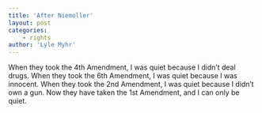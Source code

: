 ```yaml
---
title: 'After Niemoller'
layout: post
categories:
    - rights
author: 'Lyle Myhr'
---
```


When they took the 4th Amendment, I was quiet because I didn’t deal drugs. When they took the 6th Amendment, I was quiet because I was innocent. When they took the 2nd Amendment, I was quiet because I didn’t own a gun. Now they have taken the 1st Amendment, and I can only be quiet.